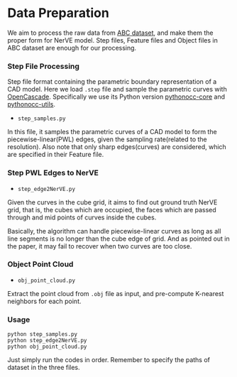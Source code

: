 # Data Preparation

We aim to process the raw data from [ABC dataset](https://deep-geometry.github.io/abc-dataset/), and make them the proper form for NerVE model. Step files, Feature files and Object files in ABC dataset are enough for our processing.


### Step File Processing

Step file format containing the parametric boundary representation of a CAD model. Here we load `.step` file and sample the parametric curves with [OpenCascade](https://www.opencascade.com/). Specifically we use its Python version [pythonocc-core](https://github.com/tpaviot/pythonocc-core) and [pythonocc-utils](https://github.com/tpaviot/pythonocc-utils). 

- `step_samples.py`

In this file, it samples the parametric curves of a CAD model to form the piecewise-linear(PWL) edges, given the sampling rate(related to the resolution). Also note that only sharp edges(curves) are considered, which are specified in their Feature file.


### Step PWL Edges to NerVE 

- `step_edge2NerVE.py`

Given the curves in the cube grid, it aims to find out ground truth NerVE grid, that is, the cubes which are occupied, the faces which are passed through and mid points of curves inside the cubes. 

Basically, the algorithm can handle piecewise-linear curves as long as all line segments is no longer than the cube edge of grid. And as pointed out in the paper, it may fail to recover when two curves are too close.

### Object Point Cloud

- `obj_point_cloud.py`

Extract the point cloud from `.obj` file as input, and pre-compute K-nearest neighbors for each point.

### Usage

```
python step_samples.py
python step_edge2NerVE.py
python obj_point_cloud.py
```

Just simply run the codes in order. Remember to specify the paths of dataset in the three files.